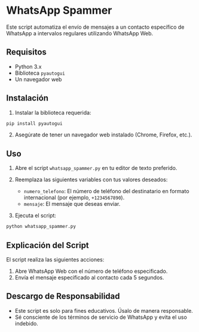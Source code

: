 
# WhatsApp Spammer

Este script automatiza el envío de mensajes a un contacto específico de WhatsApp a intervalos regulares utilizando WhatsApp Web.

## Requisitos

- Python 3.x
- Biblioteca `pyautogui`
- Un navegador web

## Instalación

1. Instalar la biblioteca requerida:

```bash
pip install pyautogui
```

2. Asegúrate de tener un navegador web instalado (Chrome, Firefox, etc.).

## Uso

1. Abre el script `whatsapp_spammer.py` en tu editor de texto preferido.
    
2. Reemplaza las siguientes variables con tus valores deseados:

    - `numero_telefono`: El número de teléfono del destinatario en formato internacional (por ejemplo, `+1234567890`).
    - `mensaje`: El mensaje que deseas enviar.

 3. Ejecuta el script:

```bash
python whatsapp_spammer.py
```

## Explicación del Script

El script realiza las siguientes acciones:

1. Abre WhatsApp Web con el número de teléfono especificado.
2. Envía el mensaje especificado al contacto cada 5 segundos.

## Descargo de Responsabilidad

- Este script es solo para fines educativos. Úsalo de manera responsable.
- Sé consciente de los términos de servicio de WhatsApp y evita el uso indebido.
